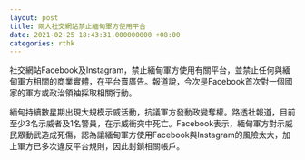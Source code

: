 ```yaml
---
layout: post
title: 兩大社交網站禁止緬甸軍方使用平台
date: 2021-02-25 18:43:31.000000000 +08:00
categories: rthk
---
```


社交網站Facebook及Instagram，禁止緬甸軍方使用有關平台，並禁止任何與緬甸軍方相關的商業實體，在平台賣廣告。報道說，今次是Facebook首次對一個國家的軍方或政治領袖採取相關行動。

緬甸持續數星期出現大規模示威活動，抗議軍方發動政變奪權。路透社報道，目前至少3名示威者及1名警員，在示威衝突中死亡。Facebook表示，緬甸軍方對示威民眾動武造成死傷，認為讓緬甸軍方使用Facebook與Instagram的風險太大，加上軍方已多次違反平台規則，因此封鎖相關帳戶。
